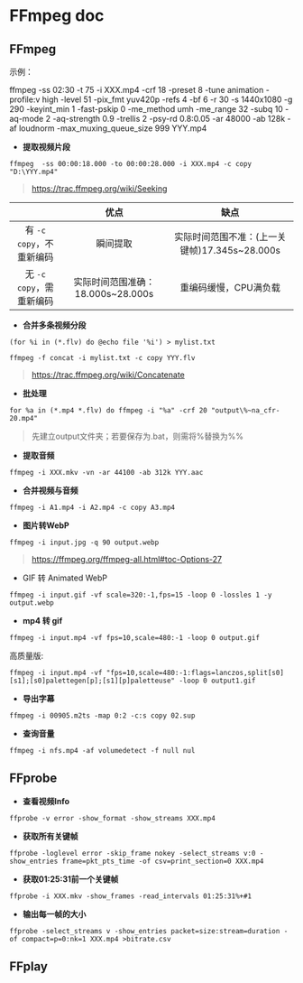# FFmpeg doc


## FFmpeg

示例：

ffmpeg -ss 02:30 -t 75 -i XXX.mp4 -crf 18 -preset 8 -tune animation -profile:v high -level 51 -pix_fmt yuv420p -refs 4 -bf 6 -r 30 -s 1440x1080 -g 290 -keyint_min 1 -fast-pskip 0 -me_method umh -me_range 32 -subq 10 -aq-mode 2 -aq-strength 0.9 -trellis 2 -psy-rd 0.8:0.05 -ar 48000 -ab 128k -af loudnorm -max_muxing_queue_size 999 YYY.mp4

* **提取视频片段**

```
ffmpeg  -ss 00:00:18.000 -to 00:00:28.000 -i XXX.mp4 -c copy "D:\YYY.mp4"
```

> https://trac.ffmpeg.org/wiki/Seeking     

|                          |               优点                |                     缺点                      |
| :----------------------: | :-------------------------------: | :-------------------------------------------: |
| 有 `-c copy`，不重新编码 |             瞬间提取              | 实际时间范围不准：(上一关键帧)17.345s~28.000s |
| 无 `-c copy`，需重新编码 | 实际时间范围准确：18.000s~28.000s |             重编码缓慢，CPU满负载             |

- **合并多条视频分段**

```
(for %i in (*.flv) do @echo file '%i') > mylist.txt

ffmpeg -f concat -i mylist.txt -c copy YYY.flv
```

> <https://trac.ffmpeg.org/wiki/Concatenate>  

- **批处理**

```
for %a in (*.mp4 *.flv) do ffmpeg -i "%a" -crf 20 "output\%~na_cfr-20.mp4"
```

> 先建立output文件夹；若要保存为.bat，则需将%替换为%%     

- **提取音频**

```
ffmpeg -i XXX.mkv -vn -ar 44100 -ab 312k YYY.aac
```

- **合并视频与音频**

```
ffmpeg -i A1.mp4 -i A2.mp4 -c copy A3.mp4
```

- **图片转WebP**

```
ffmpeg -i input.jpg -q 90 output.webp
```

> https://ffmpeg.org/ffmpeg-all.html#toc-Options-27   

- GIF 转 Animated WebP

```
ffmpeg -i input.gif -vf scale=320:-1,fps=15 -loop 0 -lossles 1 -y output.webp
```

- **mp4 转 gif**

```
ffmpeg -i input.mp4 -vf fps=10,scale=480:-1 -loop 0 output.gif
```

高质量版:         
```
ffmpeg -i input.mp4 -vf "fps=10,scale=480:-1:flags=lanczos,split[s0][s1];[s0]palettegen[p];[s1][p]paletteuse" -loop 0 output1.gif
```

- **导出字幕**

```
ffmpeg -i 00905.m2ts -map 0:2 -c:s copy 02.sup
```

- **查询音量**

```
ffmpeg -i nfs.mp4 -af volumedetect -f null nul
```

## FFprobe

* **查看视频Info**

```
ffprobe -v error -show_format -show_streams XXX.mp4
```

- **获取所有关键帧** 

```
ffprobe -loglevel error -skip_frame nokey -select_streams v:0 -show_entries frame=pkt_pts_time -of csv=print_section=0 XXX.mp4
```

- **获取01:25:31前一个关键帧**

```
ffprobe -i XXX.mkv -show_frames -read_intervals 01:25:31%+#1
```

- **输出每一帧的大小**
```
ffprobe -select_streams v -show_entries packet=size:stream=duration -of compact=p=0:nk=1 XXX.mp4 >bitrate.csv
```



## FFplay 

